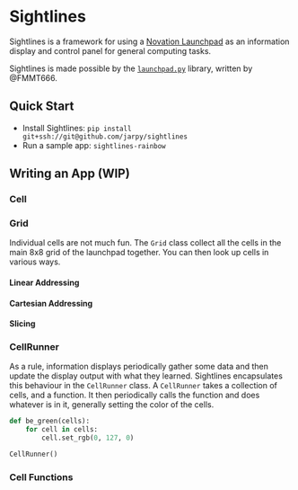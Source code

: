 # Sightlines

Sightlines is a framework for using a [Novation Launchpad] as an information
display and control panel for general computing tasks.

Sightlines is made possible by the [`launchpad.py`] library, written by @FMMT666.

## Quick Start

- Install Sightlines:  `pip install git+ssh://git@github.com/jarpy/sightlines`
- Run a sample app: `sightlines-rainbow`

## Writing an App (WIP)

### Cell



### Grid

Individual cells are not much fun. The `Grid` class collect all the cells in the main 8x8 grid of the launchpad together. You can then look up cells in various ways.

#### Linear Addressing

#### Cartesian Addressing

#### Slicing

### CellRunner

As a rule, information displays periodically gather some data and then update the display output with what they learned. Sightlines encapsulates this behaviour in the `CellRunner` class. A `CellRunner` takes a collection of cells, and a function. It then periodically calls the function and does whatever is in it, generally setting the color of the cells.

```python
def be_green(cells):
    for cell in cells:
        cell.set_rgb(0, 127, 0)

CellRunner()
```

### Cell Functions


[Novation Launchpad]: https://novationmusic.com/en/launch
[`launchpad.py`]: https://github.com/FMMT666/launchpad.py
